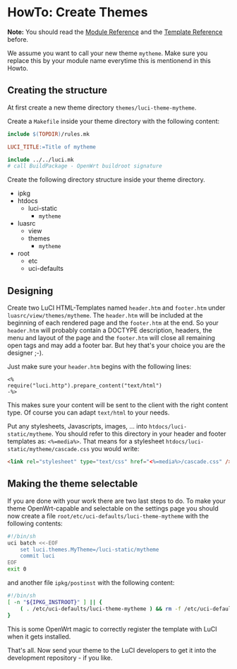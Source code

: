# HowTo: Create Themes
**Note:** You should read the [Module Reference](./Modules.md) and the [Template Reference](./Templates.md) before.

We assume you want to call your new theme `mytheme`.
Make sure you replace this by your module name everytime this is mentionend in this Howto.

## Creating the structure
At first create a new theme directory `themes/luci-theme-mytheme`.

Create a `Makefile` inside your theme directory with the following content:
```Makefile
include $(TOPDIR)/rules.mk

LUCI_TITLE:=Title of mytheme

include ../../luci.mk
# call BuildPackage - OpenWrt buildroot signature
```

Create the following directory structure inside your theme directory.
* ipkg
* htdocs
  * luci-static
    * `mytheme`
* luasrc
  * view
   * themes
      * `mytheme`
* root
  * etc
   * uci-defaults


## Designing
Create two LuCI HTML-Templates named `header.htm` and `footer.htm` under `luasrc/view/themes/mytheme`.
The `header.htm` will be included at the beginning of each rendered page and the `footer.htm` at the end.
So your `header.htm` will probably contain a DOCTYPE description, headers,
the menu and layout of the page and the `footer.htm` will close all remaining open tags and may add a footer bar.
But hey that's your choice you are the designer ;-).

Just make sure your `header.htm` begins with the following lines:
```
<%
require("luci.http").prepare_content("text/html")
-%>
```

This makes sure your content will be sent to the client with the right content type.
Of course you can adapt `text/html` to your needs.


Put any stylesheets, Javascripts, images, ... into `htdocs/luci-static/mytheme`.
You should refer to this directory in your header and footer templates as: `<%=media%>`.
That means for a stylesheet `htdocs/luci-static/mytheme/cascade.css` you would write:
```html
<link rel="stylesheet" type="text/css" href="<%=media%>/cascade.css" />
```

## Making the theme selectable
If you are done with your work there are two last steps to do.
To make your theme OpenWrt-capable and selectable on the settings page you should now create a file `root/etc/uci-defaults/luci-theme-mytheme` with the following contents:
```sh
#!/bin/sh
uci batch <<-EOF
	set luci.themes.MyTheme=/luci-static/mytheme
	commit luci
EOF
exit 0
```

and another file `ipkg/postinst` with the following content:
```sh
#!/bin/sh
[ -n "${IPKG_INSTROOT}" ] || {
	( . /etc/uci-defaults/luci-theme-mytheme ) && rm -f /etc/uci-defaults/luci-theme-mytheme
}
```

This is some OpenWrt magic to correctly register the template with LuCI when it gets installed.

That's all. Now send your theme to the LuCI developers to get it into the development repository - if you like.
